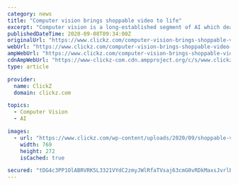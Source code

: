 ```yaml
---
category: news
title: "Computer vision brings shoppable video to life"
excerpt: "Computer vision is a long-established segment of AI which deals with a machine’s ability to understand and process visuals and provide appropriate outputs. But as computer vision is developed and refined, it is increasingly being used in retail marketing ..."
publishedDateTime: 2020-09-08T09:34:00Z
originalUrl: "https://www.clickz.com/computer-vision-brings-shoppable-video-to-life/"
webUrl: "https://www.clickz.com/computer-vision-brings-shoppable-video-to-life/"
ampWebUrl: "https://www.clickz.com/computer-vision-brings-shoppable-video-to-life/263199/amp/"
cdnAmpWebUrl: "https://www-clickz-com.cdn.ampproject.org/c/s/www.clickz.com/computer-vision-brings-shoppable-video-to-life/263199/amp/"
type: article

provider:
  name: ClickZ
  domain: clickz.com

topics:
  - Computer Vision
  - AI

images:
  - url: "https://www.clickz.com/wp-content/uploads/2020/09/shoppable-video-ads.png"
    width: 769
    height: 272
    isCached: true

secured: "tDG4c3PP1OlABRVRK5L3321VYdC2zmyJWlRfaTVsaj63cmG0vRDkMaxsJvrlBG/3Tr/AXeOfDka7Bmg6B1RcJw5Pr+ZtxTrM6f1Sx5hCRm/rfSL7mkPKXwSmXw79c9QHyn45Uez8LN6Mm1n8J7M5/6Tow+9u41kSDayg/J6ryfeMEXzgM7w6g01NQUoSE7PQyeNj5bDCAafMztMY9hhGo2liHSsFCatRFXSJpyyPTAqSe+3QctheqJH2EBQeUc/jfnx05Ero0rMwuoxU3A18n2jUoqD+Nh/wAteNoTqDt3I5oYvogSunKskRgVsOkWeUqEfJpT0r8aeYrW2TY0jWWzIDwIKLmt4Z0gKU1V3Cs1k=;TrmSoqDSIhbdHSvijxpGEQ=="
---
```


